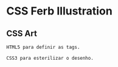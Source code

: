 # CSS Ferb Illustration
## CSS Art

~~~html
HTML5 para definir as tags.
~~~

~~~css
CSS3 para esterilizar o desenho.
~~~